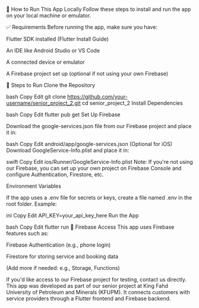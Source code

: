 📱 How to Run This App Locally
Follow these steps to install and run the app on your local machine or emulator.

✅ Requirements
Before running the app, make sure you have:

Flutter SDK installed (Flutter Install Guide)

An IDE like Android Studio or VS Code

A connected device or emulator

A Firebase project set up (optional if not using your own Firebase)

🔧 Steps to Run
Clone the Repository

bash
Copy
Edit
git clone https://github.com/your-username/senior_project_2.git
cd senior_project_2
Install Dependencies

bash
Copy
Edit
flutter pub get
Set Up Firebase

Download the google-services.json file from our Firebase project and place it in:

bash
Copy
Edit
android/app/google-services.json
(Optional for iOS) Download GoogleService-Info.plist and place it in:

swift
Copy
Edit
ios/Runner/GoogleService-Info.plist
Note: If you're not using our Firebase, you can set up your own project on Firebase Console and configure Authentication, Firestore, etc.

Environment Variables

If the app uses a .env file for secrets or keys, create a file named .env in the root folder. Example:

ini
Copy
Edit
API_KEY=your_api_key_here
Run the App

bash
Copy
Edit
flutter run
🔐 Firebase Access
This app uses Firebase features such as:

Firebase Authentication (e.g., phone login)

Firestore for storing service and booking data

(Add more if needed: e.g., Storage, Functions)

If you'd like access to our Firebase project for testing, contact us directly.
This app was developed as part of our senior project at King Fahd University of Petroleum and Minerals (KFUPM). It connects customers with service providers through a Flutter frontend and Firebase backend.

